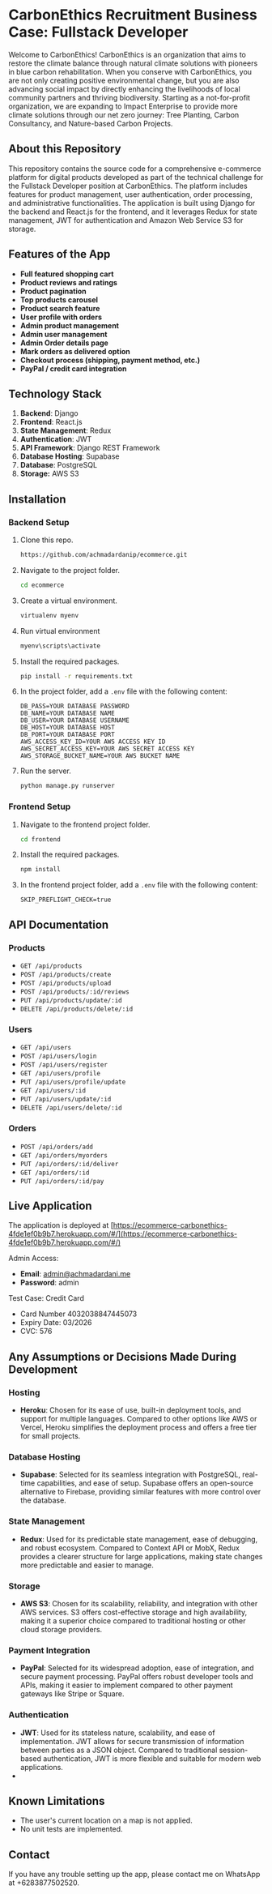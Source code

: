 # CarbonEthics Recruitment Business Case: Fullstack Developer

Welcome to CarbonEthics!
CarbonEthics is an organization that aims to restore the climate balance through natural climate solutions with pioneers in blue carbon rehabilitation. When you conserve with CarbonEthics, you are not only creating positive environmental change, but you are also advancing social impact by directly enhancing the livelihoods of local community partners and thriving biodiversity. Starting as a not-for-profit organization, we are expanding to Impact Enterprise to provide more climate solutions through our net zero journey: Tree Planting, Carbon Consultancy, and Nature-based Carbon Projects.

## About this Repository
This repository contains the source code for a comprehensive e-commerce platform for digital products developed as part of the technical challenge for the Fullstack Developer position at CarbonEthics. The platform includes features for product management, user authentication, order processing, and administrative functionalities. The application is built using Django for the backend and React.js for the frontend, and it leverages Redux for state management, JWT for authentication and Amazon Web Service S3 for storage.

## Features of the App
- **Full featured shopping cart**
- **Product reviews and ratings**
- **Product pagination**
- **Top products carousel**
- **Product search feature**
- **User profile with orders**
- **Admin product management**
- **Admin user management**
- **Admin Order details page**
- **Mark orders as delivered option**
- **Checkout process (shipping, payment method, etc.)**
- **PayPal / credit card integration**

## Technology Stack
1. **Backend**: Django
2. **Frontend**: React.js
3. **State Management**: Redux
4. **Authentication**: JWT
5. **API Framework**: Django REST Framework
6. **Database Hosting**: Supabase
7. **Database**: PostgreSQL
8. **Storage:** AWS S3

## Installation
### Backend Setup
1. Clone this repo.
    ```bash
    https://github.com/achmadardanip/ecommerce.git
    ```
2. Navigate to the project folder.
    ```bash
    cd ecommerce
    ```
3. Create a virtual environment.
    ```bash
    virtualenv myenv
    ```
4. Run virtual environment
   ```bash
   myenv\scripts\activate
   ```
5. Install the required packages.
    ```bash
    pip install -r requirements.txt
    ```
6. In the project folder, add a `.env` file with the following content:
    ```env
    DB_PASS=YOUR DATABASE PASSWORD
    DB_NAME=YOUR DATABASE NAME
    DB_USER=YOUR DATABASE USERNAME
    DB_HOST=YOUR DATABASE HOST
    DB_PORT=YOUR DATABASE PORT
    AWS_ACCESS_KEY_ID=YOUR AWS ACCESS KEY ID
    AWS_SECRET_ACCESS_KEY=YOUR AWS SECRET ACCESS KEY
    AWS_STORAGE_BUCKET_NAME=YOUR AWS BUCKET NAME
    ```
6. Run the server.
    ```bash
    python manage.py runserver
    ```

### Frontend Setup
1. Navigate to the frontend project folder.
    ```bash
    cd frontend
    ```
2. Install the required packages.
    ```bash
    npm install
    ```
3. In the frontend project folder, add a `.env` file with the following content:
    ```env
    SKIP_PREFLIGHT_CHECK=true
    ```

## API Documentation
### Products
- `GET /api/products`
- `POST /api/products/create`
- `POST /api/products/upload`
- `POST /api/products/:id/reviews`
- `PUT /api/products/update/:id`
- `DELETE /api/products/delete/:id`

### Users
- `GET /api/users`
- `POST /api/users/login`
- `POST /api/users/register`
- `GET /api/users/profile`
- `PUT /api/users/profile/update`
- `GET /api/users/:id`
- `PUT /api/users/update/:id`
- `DELETE /api/users/delete/:id`

### Orders
- `POST /api/orders/add`
- `GET /api/orders/myorders`
- `PUT /api/orders/:id/deliver`
- `GET /api/orders/:id`
- `PUT /api/orders/:id/pay`

## Live Application
The application is deployed at [https://ecommerce-carbonethics-4fde1ef0b9b7.herokuapp.com/#/](https://ecommerce-carbonethics-4fde1ef0b9b7.herokuapp.com/#/)

Admin Access:
- **Email**: admin@achmadardani.me
- **Password**: admin

Test Case:
Credit Card
- Card Number 4032038847445073
- Expiry Date: 03/2026
- CVC: 576

## Any Assumptions or Decisions Made During Development

### Hosting
- **Heroku**: Chosen for its ease of use, built-in deployment tools, and support for multiple languages. Compared to other options like AWS or Vercel, Heroku simplifies the deployment process and offers a free tier for small projects.

### Database Hosting
- **Supabase**: Selected for its seamless integration with PostgreSQL, real-time capabilities, and ease of setup. Supabase offers an open-source alternative to Firebase, providing similar features with more control over the database.

### State Management
- **Redux**: Used for its predictable state management, ease of debugging, and robust ecosystem. Compared to Context API or MobX, Redux provides a clearer structure for large applications, making state changes more predictable and easier to manage.

### Storage
- **AWS S3**: Chosen for its scalability, reliability, and integration with other AWS services. S3 offers cost-effective storage and high availability, making it a superior choice compared to traditional hosting or other cloud storage providers.

### Payment Integration
- **PayPal**: Selected for its widespread adoption, ease of integration, and secure payment processing. PayPal offers robust developer tools and APIs, making it easier to implement compared to other payment gateways like Stripe or Square.

### Authentication
- **JWT**: Used for its stateless nature, scalability, and ease of implementation. JWT allows for secure transmission of information between parties as a JSON object. Compared to traditional session-based authentication, JWT is more flexible and suitable for modern web applications.
- 
## Known Limitations
- The user's current location on a map is not applied.
- No unit tests are implemented.

## Contact
If you have any trouble setting up the app, please contact me on WhatsApp at +6283877502520.
